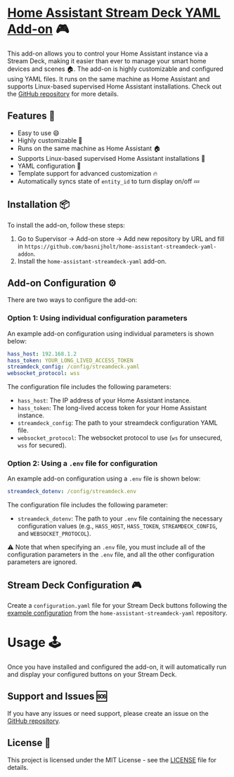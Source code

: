 # [Home Assistant Stream Deck YAML Add-on](https://github.com/basnijholt/home-assistant-streamdeck-yaml) 🎮

This add-on allows you to control your Home Assistant instance via a Stream Deck, making it easier than ever to manage your smart home devices and scenes 🏠.
The add-on is highly customizable and configured using YAML files.
It runs on the same machine as Home Assistant and supports Linux-based supervised Home Assistant installations.
Check out the [GitHub repository](https://github.com/basnijholt/home-assistant-streamdeck-yaml) for more details.

## Features 🌟
- Easy to use 😄
- Highly customizable 🔧
- Runs on the same machine as Home Assistant 🏠
- Supports Linux-based supervised Home Assistant installations 🐧
- YAML configuration 📁
- Template support for advanced customization 🔥
- Automatically syncs state of `entity_id` to turn display on/off 💤

## Installation 📦

To install the add-on, follow these steps:

1. Go to Supervisor -> Add-on store -> Add new repository by URL and fill in `https://github.com/basnijholt/home-assistant-streamdeck-yaml-addon`.
2. Install the `home-assistant-streamdeck-yaml` add-on.

## Add-on Configuration ⚙️

There are two ways to configure the add-on:

### Option 1: Using individual configuration parameters

An example add-on configuration using individual parameters is shown below:

```yaml
hass_host: 192.168.1.2
hass_token: YOUR_LONG_LIVED_ACCESS_TOKEN
streamdeck_config: /config/streamdeck.yaml
websocket_protocol: wss
```

The configuration file includes the following parameters:

- `hass_host`: The IP address of your Home Assistant instance.
- `hass_token`: The long-lived access token for your Home Assistant instance.
- `streamdeck_config`: The path to your streamdeck configuration YAML file.
- `websocket_protocol`: The websocket protocol to use (`ws` for unsecured, `wss` for secured).

### Option 2: Using a `.env` file for configuration

An example add-on configuration using a `.env` file is shown below:

```yaml
streamdeck_dotenv: /config/streamdeck.env
```

The configuration file includes the following parameter:

- `streamdeck_dotenv`: The path to your `.env` file containing the necessary configuration values (e.g., `HASS_HOST`, `HASS_TOKEN`, `STREAMDECK_CONFIG`, and `WEBSOCKET_PROTOCOL`).

⚠️ Note that when specifying an `.env` file, you must include all of the configuration parameters in the `.env` file, and all the other configuration parameters are ignored.

## Stream Deck Configuration 🎮

Create a `configuration.yaml` file for your Stream Deck buttons following the [example configuration](https://github.com/basnijholt/home-assistant-streamdeck-yaml/blob/main/configuration.yaml) from the `home-assistant-streamdeck-yaml` repository.

# Usage 🕹️

Once you have installed and configured the add-on, it will automatically run and display your configured buttons on your Stream Deck.

## Support and Issues 🆘

If you have any issues or need support, please create an issue on the [GitHub repository](https://github.com/basnijholt/home-assistant-streamdeck-yaml-addon/issues).

## License 📄

This project is licensed under the MIT License - see the [LICENSE](LICENSE) file for details.
